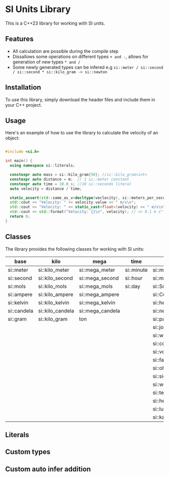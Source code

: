 # SI Units Library
This is a C++23 library for working with SI units.

## Features

 *  All calculation are possible during the compile step
 *  Dissallows some operations on different types `+ and -`, allows for generation of new types `* and /`
 *  Some newly generated types can be infered e.g `si::meter / si::second / si::second * si::kilo_gram -> si::newton`

## Installation
To use this library, simply download the header files and include them in your C++ project.

## Usage
Here's an example of how to use the library to calculate the velocity of an object:

```c++

#include <si.h>

int main() {
  using namespace si::literals;

  constexpr auto mass = si::kilo_gram{50}; //si::kilo_gram<int>
  constexpr auto distance = m;  // 1 si::meter constant
  constexpr auto time = 10.0_s; //10 si::seconds literal
  auto velocity = distance / time; 

  static_assert(std::same_as_v<decltype(veclocity), si::meters_per_second<float>>, "Types are not equal");
  std::cout << "Velocity: " << velocity.value << " m/s\n";
  std::cout << "Velocity: " << static_cast<float>(velocity) << " m/s\n";
  std::cout << std::format("Velocity: {}\n", velocity); // >> 0.1 m s^-1
  return 0;
}

```

## Classes
The library provides the following classes for working with SI units:


|  base       | kilo             | mega             | time       | compound                     |
|-------------|------------------|------------------|------------|------------------------------|
| si::meter   | si::kilo_meter   | si::mega_meter   | si::minute | si::meters_per_second        |
| si::second  | si::kilo_second  | si::mega_second  | si::hour   | si::meters_per_second_squared|
| si::mols    | si::kilo_mols    | si::mega_mols    | si::day    | si::SquareMeters             |
| si::ampere  | si::kilo_ampere  | si::mega_ampere  |            | si::CubicMeters              |
| si::kelvin  | si::kilo_kelvin  | si::mega_kelvin  |            | si::hertz                    |
| si::candela | si::kilo_candela | si::mega_candela |            | si::newton                   |
| si::gram    | si::kilo_gram    | ton              |            | si::pascal                   |
|             |                  |                  |            | si::joule                    |
|             |                  |                  |            | si::watt                     |
|             |                  |                  |            | si::coulomb                  |
|             |                  |                  |            | si::volt                     |
|             |                  |                  |            | si::farad                    |
|             |                  |                  |            | si::ohm                      |
|             |                  |                  |            | si::siemens                  |
|             |                  |                  |            | si::weber                    |
|             |                  |                  |            | si::tesla                    |
|             |                  |                  |            | si::henry                    |
|             |                  |                  |            | si::lux                      |
|             |                  |                  |            | si::katal                    |

## Literals
														
## Custom types

## Custom auto infer addition